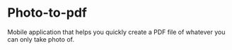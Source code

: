 # Photo-to-pdf
Mobile application that helps you quickly create a PDF file of whatever you can only take photo of.
